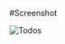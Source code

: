 #Screenshot

![Todos](https://plus.google.com/photos/118385878359213612744/albums/5727326564061012753?authkey=COHbhvL8_OCrRg)